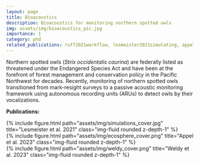 ```yaml
---
layout: page
title: Bioacoustics
description: Bioacoustics for monitoring northern spotted owls
img: assets/img/bioacoustics_pic.jpg
importance: 1
category: phd
related_publications: ruff2021workflow, lesmeister2021simulating, appel2023using, weldy2023long
---
```


Northern spotted owls (<i>Strix occidentalis caurina</i>) are federally listed as threatened under the Endangered Species Act and have been at the forefront of forest management and conservation policy in the Pacific Northwest for decades. Recently, monitoring of northern spotted owls transitioned from mark-resight surveys to a passive acoustic monitoring framework using autonomous recording units (ARUs) to detect owls by their vocalizations.

<b>Publications:</b>

<div class="row">
    <div class="col-sm mt-3 mt-md-0">
        {% include figure.html path="assets/img/simulations_cover.jpg" title="Lesmeister et al. 2021" class="img-fluid rounded z-depth-1" %}
    </div>
</div>

<div class="row">
    <div class="col-sm mt-3 mt-md-0">
        {% include figure.html path="assets/img/ecosphere_cover.png" title="Appel et al. 2023" class="img-fluid rounded z-depth-1" %}
    </div>
</div>

<div class="row">
    <div class="col-sm mt-3 mt-md-0">
        {% include figure.html path="assets/img/weldy_cover.png" title="Weldy et al. 2023" class="img-fluid rounded z-depth-1" %}
    </div>
</div>
